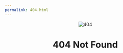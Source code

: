 ```yaml
---
permalink: 404.html
---
```

<div style="text-align:center;">
    <div>
        <img src="https://pic.downk.cc/item/5e4fe20848b86553ee4774d2.png" alt="404">
    </div>
    <div>
        <h1>404 Not Found</h1>
    </div>
</div>

